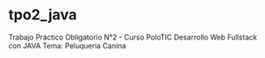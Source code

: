 # tpo2_java
Trabajo Práctico Obligatorio N°2 - Curso PoloTIC Desarrollo Web Fullstack con JAVA
Tema: Peluqueria Canina
